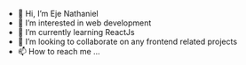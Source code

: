 - 👋 Hi, I’m Eje Nathaniel
- 👀 I’m interested in web development
- 🌱 I’m currently learning ReactJs
- 💞️ I’m looking to collaborate on any frontend related projects
- 📫 How to reach me ...

<!---
GiftedNathan/GiftedNathan is a ✨ special ✨ repository because its `README.md` (this file) appears on your GitHub profile.
You can click the Preview link to take a look at your changes.
--->
